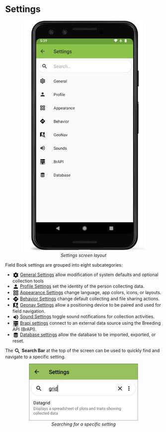 Settings
========

<figure align="center" class="image">
  <img src="/_static/images/settings/settings_framed.png" width="400px"> 
  <figcaption><i>Settings screen layout</i></figcaption> 
</figure>

Field Book settings are grouped into eight subcategories:

-   <a href="settings-general.md"><img style="vertical-align: middle;" src="/_static/icons/home/cog.png" width="20px"></a> [General Settings](settings-general.md) allow modification
    of system defaults and optional collection tools
-   <a href="settings-profile.md"><img style="vertical-align: middle;" src="/_static/icons/settings/main/account.png" width="20px"></a> [Profile Settings](settings-profile.md) set the identity of the person collecting data.
-   <a href="settings-appearance.md"><img style="vertical-align: middle;" src="/_static/icons/settings/appearance/view-grid-outline.png" width="20px"></a> [Appearance Settings](settings-appearance.md) change language,
    app colors, icons, or layouts.
-   <a href="settings-behavior.md"><img style="vertical-align: middle;" src="/_static/icons/settings/main/directions.png" width="20px"></a> [Behavior Settings](settings-behavior.md) change default collecting and file sharing actions.
-   <a href="settings-geonav.md"><img style="vertical-align: middle;" src="/_static/icons/settings/main/map-search.png" width="20px"></a> [Geonav Settings](settings-geonav.md) allow a positioning device to be paired and used for field navigation.
-  <a href="settings-sounds.md"><img style="vertical-align: middle;" src="/_static/icons/settings/main/volume-high.png" width="20px"></a> [Sound Settings](settings-sound.md) toggle sound
    notifications for collection activities.
-   <a href="settings-brapi.md"><img style="vertical-align: middle;" src="/_static/icons/settings/main/server-network.png" width="20px"></a> [Brapi settings](settings-brapi.md) connect to an external data source using the Breeding API (BrAPI).
-   <a href="settings-database.md"><img style="vertical-align: middle;" src="/_static/icons/settings/main/database.png" width="20px"></a> [Database settings](settings-database.md) allow the database to be imported, exported, or reset.

The <img ref="search" style="vertical-align: middle;" src="/_static/icons/collect/magnify.png" width="20px"> **Search Bar** at the top of the screen can be used to quickly find and navigate to a specific setting.

<figure align="center" class="image">
  <img src="/_static/images/settings/settings_search_example.png" width="350px"> 
  <figcaption><i>Searching for a specific setting</i></figcaption> 
</figure>
